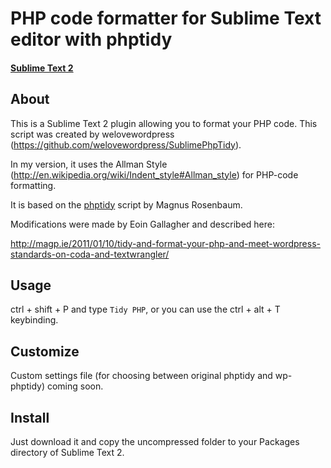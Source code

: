 # PHP code formatter for Sublime Text editor with phptidy
#### [Sublime Text 2](http://www.sublimetext.com/2)

## About
This is a Sublime Text 2 plugin allowing you to format your PHP code. This script was created by welovewordpress (https://github.com/welovewordpress/SublimePhpTidy).

In my version, it uses the Allman Style (http://en.wikipedia.org/wiki/Indent_style#Allman_style) for PHP-code formatting.

It is based on the [phptidy](http://phptidy.berlios.de/) script by Magnus Rosenbaum.

Modifications were made by Eoin Gallagher and described here:

http://magp.ie/2011/01/10/tidy-and-format-your-php-and-meet-wordpress-standards-on-coda-and-textwrangler/


## Usage
ctrl + shift + P and type `Tidy PHP`, or you can use the ctrl + alt + T keybinding.

## Customize
Custom settings file (for choosing between original phptidy and wp-phptidy) coming soon.

## Install
Just download it and copy the uncompressed folder to your Packages directory of Sublime Text 2.